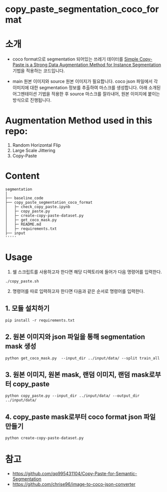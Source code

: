 # copy_paste_segmentation_coco_format

# 소개
- coco format으로 segmentation 되어있는 쓰레기 데이터를 [Simple Copy-Paste is a Strong Data Augmentation Method for Instance Segmentation](https://arxiv.org/pdf/2012.07177v1.pdf) 기법을 적용하는 코드입니다. 

- main 원본 이미지와 source 원본 이미지가 필요합니다. coco json 파일에서 각 이미지에 대한 segmentation 정보를 추출하여 마스크를 생성합니다. 아래 소개된 어그멘테이션 기법을 적용한 후 source 마스크를 잘라내어, 원본 이미지에 붙이는 방식으로 진행됩니다.


# Augmentation Method used in this repo:
1. Random Horizontal Flip
2. Large Scale Jittering
3. Copy-Paste


# Content
```
segmentation
│
├── baseline_code
├── copy_paste_segmentation_coco_format
│   ├─ check_copy_paste.ipynb
│   ├─ copy_paste.py
│   ├─ create-copy-paste-dataset.py
│   ├─ get_coco_mask.py
│   ├─ README.md
│   ├─ requirements.txt
├── input
'''''

```


# Usage 

1. 쉘 스크립트를 사용하고자 한다면 해당 디렉토리에 들어가 다음 명령어를 입력한다.
```
./copy_paste.sh
```


2. 명령어를 따로 입력하고자 한다면 다음과 같은 순서로 명령어를 입력한다.
## 1. 모듈 설치하기
```
pip install -r requirements.txt
```

## 2. 원본 이미지와 json 파일을 통해 segmentation mask 생성
```
python get_coco_mask.py  --input_dir ../input/data/ --split train_all
```

## 3. 원본 이미지, 원본 mask, 랜덤 이미지, 랜덤 mask로부터 copy_paste
```
python copy_paste.py --input_dir ../input/data/ --output_dir ../input/data/ 
```

## 4. copy_paste mask로부터 coco format json 파일 만들기
```
python create-copy-paste-dataset.py 
```

# 참고
- https://github.com/qq995431104/Copy-Paste-for-Semantic-Segmentation
- https://github.com/chrise96/image-to-coco-json-converter


